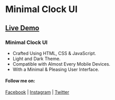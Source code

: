 # Minimal Clock UI
## [Live Demo](https://mahin-codes.github.io/clock/)
### Minimal Clock UI
- Crafted Using HTML, CSS & JavaScript.
- Light and Dark Theme.
- Compatible with Almost Every Mobile Devices.
- With a Minimal & Pleasing User Interface.

#### Follow me on:
[Facebook](https://www.facebook.com/md.mussanna.bin.sharif) | [Instagram](https://www.instagram.com/md_mussanna_bin_sharif) | [Twitter](https://twitter.com/mahin_tweets)
